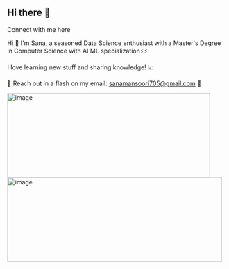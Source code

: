 ## Hi there 👋
Connect with me here 

Hi 👋 I'm Sana, a seasoned Data Science enthusiast with a Master's Degree in Computer Science with AI ML specialization⚡⚡.

I love learning new stuff and sharing knowledge! 📈

📧 Reach out in a flash on my email: sanamansoori705@gmail.com 🚀

<img width="467" height="195" alt="image" src="https://github.com/user-attachments/assets/80ea65c4-3f8c-4046-bd11-92987186a0ed" />
<img width="495" height="195" alt="image" src="https://github.com/user-attachments/assets/dff5b695-5896-4842-96ec-9deab9c0c59d" />






<!--
**sanaa-04/sanaa-04** is a ✨ _special_ ✨ repository because its `README.md` (this file) appears on your GitHub profile.

Here are some ideas to get you started:

- 🔭 I’m currently working on ...
- 🌱 I’m currently learning ...
- 👯 I’m looking to collaborate on ...
- 🤔 I’m looking for help with ...
- 💬 Ask me about ...
- 📫 How to reach me: ...
- 😄 Pronouns: ...
- ⚡ Fun fact: ...
-->
